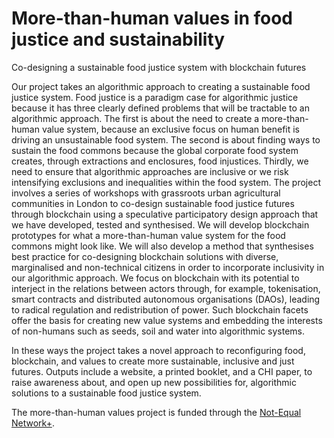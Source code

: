 # More-than-human values in food justice and sustainability
Co-designing a sustainable food justice system with blockchain futures

Our project takes an algorithmic approach to creating a sustainable food justice system. Food justice is a paradigm case for algorithmic justice because it has three clearly defined problems that will be tractable to an algorithmic approach. The first is about the need to create a more-than-human value system, because an exclusive focus on human benefit is driving an unsustainable food system. The second is about finding ways to sustain the food commons because the global corporate food system creates, through extractions and enclosures, food injustices. Thirdly, we need to ensure that algorithmic approaches are inclusive or we risk intensifying exclusions and inequalities within the food system. The project involves a series of workshops with grassroots urban agricultural communities in London to co-design sustainable food justice futures through blockchain using a speculative participatory design approach that we have developed, tested and synthesised. We will develop blockchain prototypes for what a more-than-human value system for the food commons might look like. We will also develop a method that synthesises best practice for co-designing blockchain solutions with diverse, marginalised and non-technical citizens in order to incorporate inclusivity in our algorithmic approach. We focus on blockchain with its potential to interject in the relations between actors through, for example, tokenisation, smart contracts and distributed autonomous organisations (DAOs), leading to radical regulation and redistribution of power. Such blockchain facets offer the basis for creating new value systems and embedding the interests of non-humans such as seeds, soil and water into algorithmic systems.

In these ways the project takes a novel approach to reconfiguring food, blockchain, and values to create more sustainable, inclusive and just futures. Outputs include a website, a printed booklet, and a CHI paper, to raise awareness about, and open up new possibilities for, algorithmic solutions to a sustainable food justice system.

The more-than-human values project is funded through the [Not-Equal Network+](https://not-equal.tech/).
